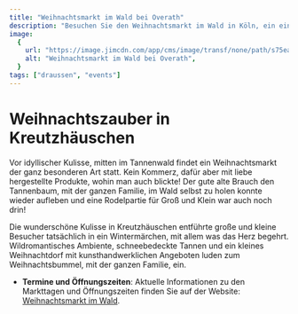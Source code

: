 ```yaml
---
title: "Weihnachtsmarkt im Wald bei Overath"
description: "Besuchen Sie den Weihnachtsmarkt im Wald in Köln, ein einzigartiges Winterwunderland, das mit seiner märchenhaften Atmosphäre Besucher aller Altersgruppen verzaubert"
image:
  {
    url: "https://image.jimcdn.com/app/cms/image/transf/none/path/s75ea7943b036f788/background/i5073354efd73af6b/version/1428086682/image.jpg",
    alt: "Weihnachtsmarkt im Wald bei Overath",
  }
tags: ["draussen", "events"]
---
```


# Weihnachtszauber in Kreutzhäuschen

Vor idyllischer Kulisse, mitten im Tannenwald findet ein Weihnachtsmarkt der ganz besonderen Art statt. Kein Kommerz, dafür aber mit liebe hergestellte Produkte, wohin man auch blickte! Der gute alte Brauch den Tannenbaum, mit der ganzen Familie, im Wald selbst zu holen konnte wieder aufleben und eine Rodelpartie für Groß und Klein war auch noch drin!

Die wunderschöne Kulisse in Kreutzhäuschen entführte große und kleine Besucher tatsächlich in ein Wintermärchen, mit allem was das Herz begehrt. Wildromantisches Ambiente, schneebedeckte Tannen und ein kleines Weihnachtdorf mit kunsthandwerklichen Angeboten luden zum Weihnachtsbummel, mit der ganzen Familie, ein.

- **Termine und Öffnungszeiten**: Aktuelle Informationen zu den Markttagen und Öffnungszeiten finden Sie auf der Website: [Weihnachtsmarkt im Wald](https://www.weihnachtsmarktimwald.de).
